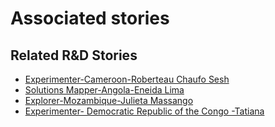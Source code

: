 # Associated stories

<!-- !!DO NOT REMOVE!! start autogenerated hyperlinks -->
## Related R&D Stories
- [Experimenter\-Cameroon\-Roberteau Chaufo Sesh](/stories/?doc=Roberteau%20Cameroon_LQ-en-US)
- [Solutions Mapper\-Angola\-Eneida Lima](/stories/?doc=Eneida_edited-en-US)
- [Explorer\-Mozambique\-Julieta Massango](/stories/?doc=24_Julieta_Mozambique-en-US)
- [Experimenter\- Democratic Republic of the Congo \-Tatiana](/stories/?doc=Tatiana%20DRC_LQ-en-US)
<!-- !!DO NOT REMOVE!! end autogenerated hyperlinks -->
